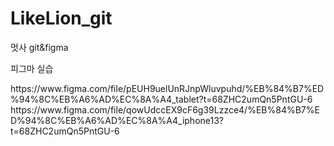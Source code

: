 # LikeLion_git
멋사 git&amp;figma

피그마 실습

<iphone13>
https://www.figma.com/file/pEUH9uelUnRJnpWluvpuhd/%EB%84%B7%ED%94%8C%EB%A6%AD%EC%8A%A4_tablet?t=68ZHC2umQn5PntGU-6

<tablet>
https://www.figma.com/file/qowUdccEX9cF6g39Lzzce4/%EB%84%B7%ED%94%8C%EB%A6%AD%EC%8A%A4_iphone13?t=68ZHC2umQn5PntGU-6
